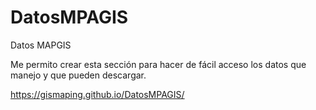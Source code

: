 # DatosMPAGIS
Datos MAPGIS

Me permito crear esta sección para hacer de fácil acceso los datos que manejo y que pueden descargar.

https://gismaping.github.io/DatosMPAGIS/



